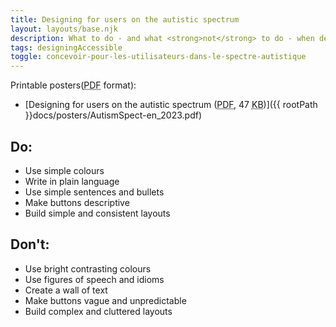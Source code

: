 ```yaml
---
title: Designing for users on the autistic spectrum
layout: layouts/base.njk
description: What to do - and what <strong>not</strong> to do - when designing for users on the autistic spectrum.
tags: designingAccessible
toggle: concevoir-pour-les-utilisateurs-dans-le-spectre-autistique
---
```


Printable posters(<abbr title="Portable Document Format">PDF</abbr> format):

- [Designing for users on the autistic spectrum (<abbr title="Portable Document Format">PDF</abbr>, 47 <abbr title="KiloByte">KB</abbr>)]({{ rootPath }}docs/posters/AutismSpect-en_2023.pdf)

<div class="row">
</div>
<div class="col-md-6">

## Do:

- Use simple colours
- Write in plain language
- Use simple sentences and bullets
- Make buttons descriptive
- Build simple and consistent layouts

</div>
</div>
<div class="col-md-6">

## Don't:

- Use bright contrasting colours
- Use figures of speech and idioms
- Create a wall of text
- Make buttons vague and unpredictable
- Build complex and cluttered layouts

</div>
</div>
